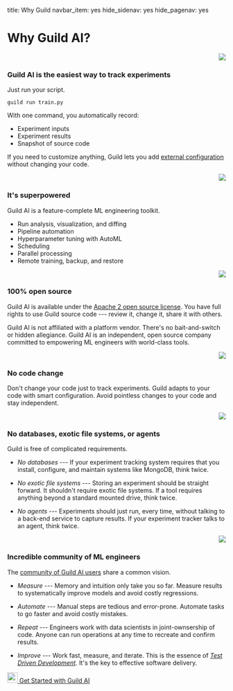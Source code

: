 title: Why Guild
navbar_item: yes
hide_sidenav: yes
hide_pagenav: yes

<div id="get-started-fab"></div>

# Why Guild AI?

<style>
.icon {
  text-align: right;
}
</style>

<div class="row"></div>
<div class="hidden-xs col-sm-1 mt-4 icon">
<img src="/assets/icons/send-email.svg">
</div>

<div class="col-sm-9 mt-3" markdown>

<h3 class="why">Guild AI is the easiest way to track experiments</h3>

Just run your script.

``` command
guild run train.py
```

With one command, you automatically record:

- Experiment inputs
- Experiment results
- Snapshot of source code

If you need to customize anything, Guild lets you add [external
configuration](https://my.guild.ai/docs/guildfiles) without changing
your code.

</div>

<div class="row"></div>
<div class="hidden-xs col-sm-1 mt-4 icon">
<img src="/assets/icons/space-rocket-flying-3.svg">
</div>

<div class="col-sm-9 mt-3" markdown>

<h3 class="why">It's superpowered</h3>

Guild AI is a feature-complete ML engineering toolkit.

- Run analysis, visualization, and diffing
- Pipeline automation
- Hyperparameter tuning with AutoML
- Scheduling
- Parallel processing
- Remote training, backup, and restore

</div>


<div class="row"></div>
<div class="hidden-xs col-sm-1 mt-4 icon">
<img src="/assets/icons/open-source.svg">
</div>

<div class="col-sm-9 mt-3" markdown>

<h3 class="why">100% open source</h3>

Guild AI is available under the [Apache 2 open source
license](https://github.com/guildai/guildai/blob/master/LICENSE.txt). You
have full rights to use Guild source code --- review it, change it,
share it with others.

Guild AI is not affiliated with a platform vendor. There's no
bait-and-switch or hidden allegiance. Guild AI is an independent, open
source company committed to empowering ML engineers with world-class
tools.

</div>

<div class="row"></div>
<div class="hidden-xs col-sm-1 mt-4 icon">
<img src="/assets/icons/file-code-disable.svg">
</div>

<div class="col-sm-9 mt-3" markdown>

<h3 class="why">No code change</h3>

Don't change your code just to track experiments. Guild adapts to your
code with smart configuration. Avoid pointless changes to your code
and stay independent.

</div>

<div class="row"></div>
<div class="hidden-xs col-sm-1 mt-4 icon">
<img src="/assets/icons/database-disable.svg">
</div>

<div class="col-sm-9 mt-3" markdown>

<h3 class="why">No databases, exotic file systems, or agents</h3>

Guild is free of complicated requirements.

- *No databases* --- If your experiment tracking system requires that
  you install, configure, and maintain systems like MongoDB, think
  twice.

- *No exotic file systems* --- Storing an experiment should be
  straight forward. It shouldn't require exotic file systems. If a
  tool requires anything beyond a standard mounted drive, think twice.

- *No agents* --- Experiments should just run, every time, without
  talking to a back-end service to capture results. If your experiment
  tracker talks to an agent, think twice.

</div>


<div class="row"></div>
<div class="hidden-xs col-sm-1 mt-4 icon">
<img src="/assets/icons/multiple-chat.svg">
</div>

<div class="col-sm-9 mt-3" markdown>

<h3 class="why">Incredible community of ML engineers</h3>

The [community of Guild AI users](https://my.guild.ai) share a common
vision.

- *Measure* --- Memory and intuition only take you so far. Measure
  results to systematically improve models and avoid costly
  regressions.

- *Automate* --- Manual steps are tedious and error-prone. Automate
  tasks to go faster and avoid costly mistakes.

- *Repeat* --- Engineers work with data scientists in joint-ownsership
  of code. Anyone can run operations at any time to recreate and
  confirm results.

- *Improve* --- Work fast, measure, and iterate. This is the essence
  of [*Test Driven
  Development*](https://en.wikipedia.org/wiki/Test-driven_development).
  It's the key to effective software delivery.

</div>

<div class="row"></div>

<div class="col col-md-12 mt-5">
<div class="promo center">
<a class="btn btn-primary cta" href="https://my.guild.ai/start"><img src="/assets/icons/space-rocket-flying-white.svg" height="24"> Get Started with Guild AI</a>
</div>
</div>
